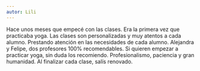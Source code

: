 ```yaml
---
autor: Lili
---
```

Hace unos meses que empecé con las clases. Era la primera vez que practicaba yoga.
Las clases son personalizadas y muy atentos a cada alumno. Prestando atención en las
necesidades de cada alumno.
Alejandra y Felipe, dos profesores 100% recomendables.
Si quieren empezar a practicar yoga, sin duda los recomiendo. Profesionalismo, paciencia y
gran humanidad. Al finalizar cada clase, salís renovado.
